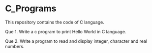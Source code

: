 # C_Programs
This repository contains the code of C language.

Que 1. Write a c program to print Hello World in C language.

Que 2. Write a program to read and display integer, character and real numbers.
